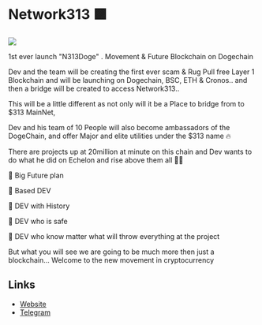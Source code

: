 
# Network313 🟪

![](https://files.catbox.moe/9bbuxo.jpg) 

1st ever launch "N313Doge" . Movement & Future Blockchain on Dogechain 

Dev and the team will be creating the first ever scam & Rug Pull free Layer 1 Blockchain and will be launching on 
Dogechain, BSC, ETH & Cronos.. and then a bridge will be created to access Network313..

This will be a little different as not only will it be a Place to bridge from to $313 MainNet, 

Dev and his 
team of 10 People will also become ambassadors of the DogeChain, and offer Major and elite utilities under the $313 name 🔥 

There are projects up at 20million at minute on this chain and Dev wants to do what he did on Echelon and rise above them 
all 🚀💎

🔺 Big Future plan

🔺 Based DEV

🔺 DEV with History

🔺 DEV who is safe

🔺 DEV who know matter what will throw everything at the project 

But what you will see we are going to be much more then just a blockchain... Welcome to the new movement in cryptocurrency

## Links
- [Website](http://network313.com/)
- [Telegram](https://t.me/N313Doge)